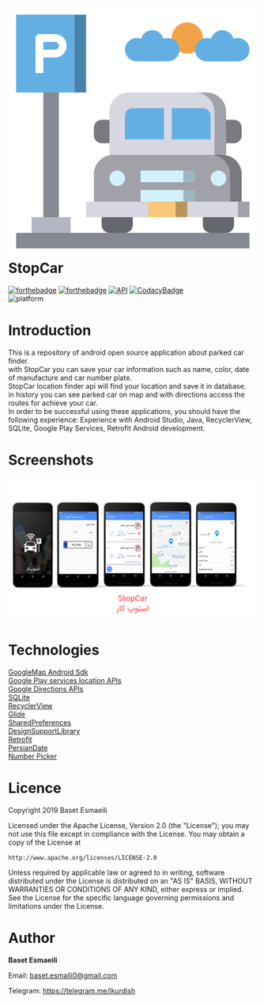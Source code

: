 ![icon](assets/logo.svg)
<br/>
StopCar
==================================
[![forthebadge](https://forthebadge.com/images/badges/built-for-android.svg)](https://forthebadge.com)
[![forthebadge](https://forthebadge.com/images/badges/made-with-java.svg)](https://forthebadge.com)
[![API](https://img.shields.io/badge/API-16%2B-brightgreen.svg?style=flat-square)](https://android-arsenal.com/api?level=16)
[![CodacyBadge](https://api.codacy.com/project/badge/Grade/d2efcfac24a548dc9e2461393eb59de4)](https://www.codacy.com/manual/BasetEsmaeili/StopCar?utm_source=github.com&amp;utm_medium=referral&amp;utm_content=BasetEsmaeili/StopCar&amp;utm_campaign=Badge_Grade)
<br/>
![platform](https://img.shields.io/badge/Platform-Android-green?style=for-the-badge&logo=android)
# Introduction
This is a repository of android open source application about parked car finder.<br/>
with StopCar you can save your car information such as name, color, date of manufacture and car number plate.<br/>StopCar location finder api will find your location and save it in database.<br/>in history you can see parked car on map and with directions access the routes for achieve your car.<br/>
In order to be successful using these applications, you should have the following experience:
Experience with Android Studio, Java, RecyclerView, SQLite, Google Play Services, Retrofit  Android development.

# Screenshots
![icon](assets/screenshots.jpg)
# Technologies
[GoogleMap Android Sdk](https://developers.google.com/maps/documentation/android-sdk/intro)<br/>
[Google Play services location APIs](https://developer.android.com/training/location)<br/>
[Google Directions APIs](https://developers.google.com/maps/documentation/directions/intro)<br/>
[SQLite](https://developer.android.com/training/data-storage/sqlite)<br/>
[RecyclerView](https://developer.android.com/guide/topics/ui/layout/recyclerview)<br/>
[Glide](https://github.com/bumptech/glide)<br/>
[SharedPreferences](https://developer.android.com/training/data-storage/shared-preferences)<br/>
[DesignSupportLibrary](https://developer.android.com/topic/libraries/support-library/packages#design)<br/>
[Retrofit](https://square.github.io/retrofit/)<br/>
[PersianDate](https://github.com/samanzamani/PersianDate)<br/>
[Number Picker](https://github.com/ShawnLin013/NumberPicker)<br/>
# Licence
Copyright 2019 Baset Esmaeili

Licensed under the Apache License, Version 2.0 (the "License"); you may not use this file except in compliance with the License. You may obtain a copy of the License at
```text
http://www.apache.org/licenses/LICENSE-2.0
```
Unless required by applicable law or agreed to in writing, software distributed under the License is distributed on an "AS IS" BASIS, WITHOUT WARRANTIES OR CONDITIONS OF ANY KIND, either express or implied. See the License for the specific language governing permissions and limitations under the License.

# Author

**Baset Esmaeili**

Email: baset.esmaili0@gmail.com

Telegram: https://telegram.me/ikurdish

